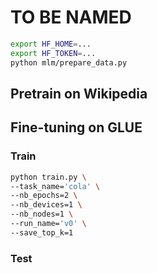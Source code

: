 # TO BE NAMED

```bash
export HF_HOME=...
export HF_TOKEN=...
python mlm/prepare_data.py
```

## Pretrain on Wikipedia

## Fine-tuning on GLUE

### Train
```bash
python train.py \
--task_name='cola' \
--nb_epochs=2 \
--nb_devices=1 \
--nb_nodes=1 \
--run_name='v0' \
--save_top_k=1
```

### Test
```bash
```